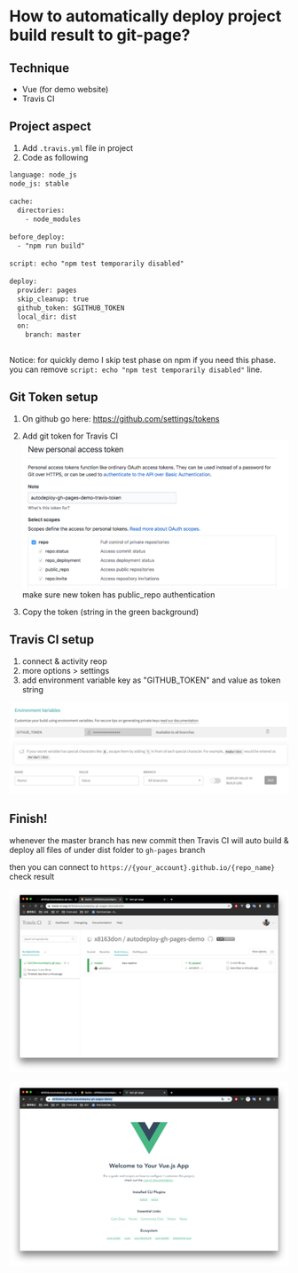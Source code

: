 # How to automatically deploy project build result to git-page?

## Technique
* Vue (for demo website)
* Travis CI

## Project aspect
1. Add `.travis.yml` file in project
1. Code as following
```
language: node_js
node_js: stable

cache:
  directories:
    - node_modules

before_deploy:
  - "npm run build"

script: echo "npm test temporarily disabled"

deploy:
  provider: pages
  skip_cleanup: true
  github_token: $GITHUB_TOKEN
  local_dir: dist
  on:
    branch: master
    
```
 Notice: for quickly demo I skip test phase on npm if you need this phase. you can remove `script: echo "npm test temporarily disabled"` line.

## Git Token setup
1. On github go here: https://github.com/settings/tokens 
1. Add git token for Travis CI 
   ![Token](./img/2020-02-03-18.44.39.png)
   make sure new token has public_repo authentication

1. Copy the token (string in the green background)

## Travis CI setup

1. connect & activity reop
1. more options > settings
1. add environment variable key as "GITHUB_TOKEN" and value as token string

![env](./img/2020-02-03-18.56.34.png)

## Finish!
whenever the master branch has new commit then Travis CI will auto build & deploy all files of under dist folder to `gh-pages` branch

then you can connect to `https://{your_account}.github.io/{repo_name}` check result

![Travis CI](./img/2020-02-04-10.12.08.png)

![result](./img/2020-02-04-10.12.13.png)